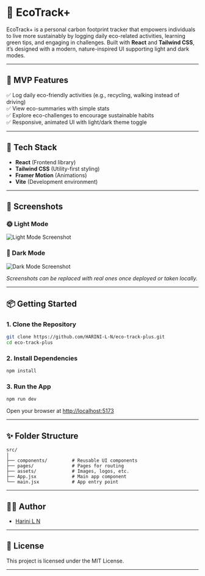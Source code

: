 # 🌿 EcoTrack+

EcoTrack+ is a personal carbon footprint tracker that empowers individuals to live more sustainably by logging daily eco-related activities, learning green tips, and engaging in challenges. Built with **React** and **Tailwind CSS**, it’s designed with a modern, nature-inspired UI supporting light and dark modes.

---

## 🚀 MVP Features

✅ Log daily eco-friendly activities (e.g., recycling, walking instead of driving)  
✅ View eco-summaries with simple stats  
✅ Explore eco-challenges to encourage sustainable habits  
✅ Responsive, animated UI with light/dark theme toggle  

---

## 🧪 Tech Stack

- **React** (Frontend library)  
- **Tailwind CSS** (Utility-first styling)  
- **Framer Motion** (Animations)  
- **Vite** (Development environment)  

---

## 🌈 Screenshots

### 🌞 Light Mode
![Light Mode Screenshot](screenshots/light-mode.png)

### 🌙 Dark Mode
![Dark Mode Screenshot](screenshots/dark-mode.png)

*Screenshots can be replaced with real ones once deployed or taken locally.*

---

## 📦 Getting Started

### 1. Clone the Repository
```bash
git clone https://github.com/HARINI-L-N/eco-track-plus.git
cd eco-track-plus
```

### 2. Install Dependencies
```bash
npm install
```

### 3. Run the App
```bash
npm run dev
```

Open your browser at [http://localhost:5173](http://localhost:5173)

---

## ✨ Folder Structure

```
src/
│
├── components/         # Reusable UI components
├── pages/              # Pages for routing
├── assets/             # Images, logos, etc.
├── App.jsx             # Main app component
└── main.jsx            # App entry point
```

---

## 👩‍💻 Author

- [Harini L N](https://github.com/HARINI-L-N)

---

## 📝 License

This project is licensed under the MIT License.

---
